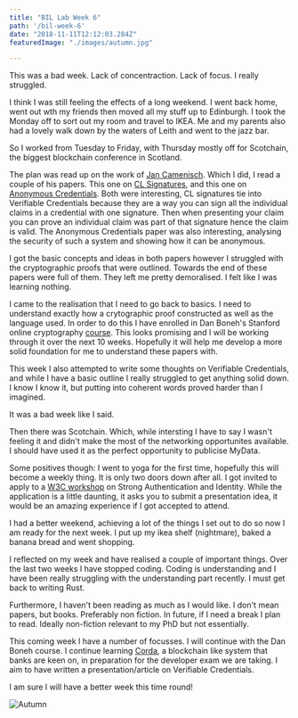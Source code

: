 ```yaml
---
title: "BIL Lab Week 6"
path: '/bil-week-6'
date: "2018-11-11T12:12:03.284Z"
featuredImage: "./images/autumn.jpg"  

---
```


This was a bad week. Lack of concentraction. Lack of focus. I really struggled.

I think I was still feeling the effects of a long weekend. I went back home, went out wth my friends then moved all my stuff up to Edinburgh. I took the Monday off to sort out my room and travel to IKEA. Me and my parents also had a lovely walk down by the waters of Leith and went to the jazz bar.

So I worked from Tuesday to Friday, with Thursday mostly off for Scotchain, the biggest blockchain conference in Scotland.

The plan was read up on the work of [Jan Camenisch](https://jan.camenisch.org/). Which I did, I read a couple of his papers. This one on [CL Signatures](https://groups.csail.mit.edu/cis/pubs/lysyanskaya/cl02b.pdf), and this one on [Anonymous Credentials](https://eprint.iacr.org/2001/019.pdf). Both were interesting, CL signatures tie into Verifiable Credentials because they are a way you can sign all the individual claims in a credential with one signature. Then when presenting your claim you can prove an individual claim was part of that signature hence the claim is valid. The Anonymous Credentials paper was also interesting, analysing the security of such a system and showing how it can be anonymous. 

I got the basic concepts and ideas in both papers however I struggled with the cryptographic proofs that were outlined. Towards the end of these papers were full of them. They left me pretty demoralised. I felt like I was learning nothing.

I came to the realisation that I need to go back to basics. I need to understand exactly how a crytographic proof constructed as well as the language used. In order to do this I have enrolled in Dan Boneh's Stanford online cryptography [course](https://www.coursera.org/learn/crypto/home/welcome). This looks promising and I will be working through it over the next 10 weeks. Hopefully it will help me develop a more solid foundation for me to understand these papers with.

This week I also attempted to write some thoughts on Verifiable Credentials, and while I have a basic outline I really struggled to get anything solid down. I know I know it, but putting into coherent words proved harder than I imagined.

It was a bad week like I said.

Then there was Scotchain. Which, while intersting I have to say I wasn't feeling it and didn't make the most of the networking opportunites available. I should have used it as the perfect opportunity to publicise MyData.

Some positives though: I went to yoga for the first time, hopefully this will become a weekly thing. It is only two doors down after all. I got invited to apply to a [W3C workshop](https://www.w3.org/Security/strong-authentication-and-identity-workshop/cfp.html) on Strong Authentication and Identity. While the application is a little daunting, it asks you to submit a presentation idea, it would be an amazing experience if I got accepted to attend.

I had a better weekend, achieving a lot of the things I set out to do so now I am ready for the next week. I put up my ikea shelf (nightmare), baked a banana bread and went shopping.

I reflected on my week and have realised a couple of important things. Over the last two weeks I have stopped coding. Coding is understanding and I have been really struggling with the understanding part recently. I must get back to writing Rust. 

Furthermore, I haven't been reading as much as I would like. I don't mean papers, but books. Preferably non fiction. In future, if I need a break I plan to read. Ideally non-fiction relevant to my PhD but not essentially.

This coming week I have a number of focusses. I will continue with the Dan Boneh course. I continue learning [Corda](https://www.corda.net/), a blockchain like system that banks are keen on, in preparation for the developer exam we are taking. I aim to have written a presentation/article on Verifiable Credentials.

I am sure I will have a better week this time round!

![Autumn](/home/will/Personal/MisterWip/src/pages/BIL-PhD/Week%206/images/autumn.jpg)

